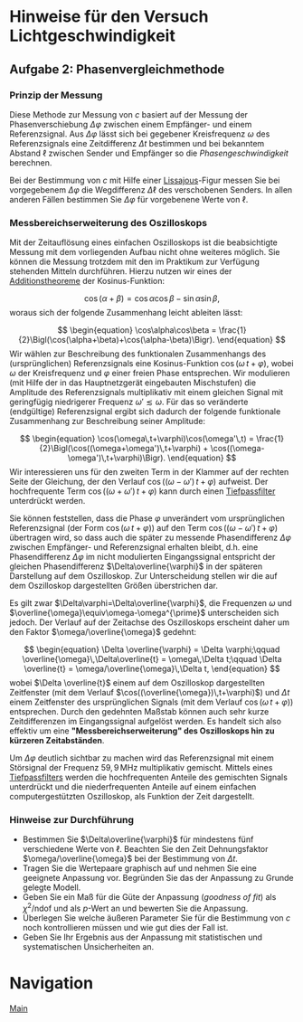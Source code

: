 # Hinweise für den Versuch Lichtgeschwindigkeit

## Aufgabe 2: Phasenvergleichmethode

### Prinzip der Messung

Diese Methode zur Messung von $c$ basiert auf der Messung der Phasenverschiebung $\Delta\varphi$ zwischen einem Empfänger- und einem Referenzsignal. Aus $\Delta\varphi$ lässt sich bei gegebener Kreisfrequenz $\omega$ des Referenzsignals eine Zeitdifferenz $\Delta t$ bestimmen und bei bekanntem Abstand $\ell$ zwischen Sender und Empfänger so die *Phasengeschwindigkeit* berechnen. 

Bei der Bestimmung von $c$ mit Hilfe einer [Lissajous](https://de.wikipedia.org/wiki/Lissajous-Figur)-Figur messen Sie bei vorgegebenem $\Delta\varphi$ die Wegdifferenz $\Delta\ell$ des verschobenen Senders. In allen anderen Fällen bestimmen Sie $\Delta\varphi$ für vorgebenene Werte von $\ell$.   

### Messbereichserweiterung des Oszilloskops

Mit der Zeitauflösung eines einfachen Oszilloskops ist die beabsichtigte Messung mit dem vorliegenden Aufbau nicht ohne weiteres möglich. Sie können die Messung trotzdem mit den im Praktikum zur Verfügung stehenden Mitteln durchführen. Hierzu nutzen wir eines der [Additionstheoreme](https://de.wikipedia.org/wiki/Formelsammlung_Trigonometrie#Produkte_der_Winkelfunktionen) der Kosinus-Funktion: 

$$
\begin{equation}
\cos(\alpha+\beta) = \cos\alpha\cos\beta - \sin\alpha\sin\beta,
\end{equation}
$$
woraus sich der folgende Zusammenhang leicht ableiten lässt: 

$$
\begin{equation}
\cos\alpha\cos\beta = \frac{1}{2}\Bigl(\cos(\alpha+\beta)+\cos(\alpha-\beta)\Bigr).
\end{equation}
$$
Wir wählen zur Beschreibung des funktionalen Zusammenhangs des (ursprünglichen) Referenzsignals eine Kosinus-Funktion $\cos(\omega\,t+\varphi)$, wobei $\omega$ der Kreisfrequenz und $\varphi$ einer freien Phase entsprechen. Wir modulieren (mit Hilfe der in das Hauptnetzgerät eingebauten Mischstufen) die Amplitude des Referenzsignals multiplikativ mit einem gleichen Signal mit geringfügig niedrigerer Frequenz $\omega'\lesssim\omega$. Für das so veränderte (endgültige) Referenzsignal ergibt sich dadurch der folgende funktionale Zusammenhang zur Beschreibung seiner Amplitude: 

$$
\begin{equation}
\cos(\omega\,t+\varphi)\cos(\omega'\,t) = \frac{1}{2}\Bigl(\cos((\omega+\omega')\,t+\varphi) + \cos((\omega-\omega')\,t+\varphi)\Bigr).
\end{equation}
$$
Wir interessieren uns für den zweiten Term in der Klammer auf der rechten Seite der Gleichung, der den Verlauf $\cos((\omega-\omega')\,t+\varphi)$ aufweist. Der hochfrequente Term $\cos((\omega+\omega')\,t+\varphi)$ kann durch einen [Tiefpassfilter](https://de.wikipedia.org/wiki/Tiefpass) unterdrückt werden. 

Sie können feststellen, dass die Phase $\varphi$ unverändert vom ursprünglichen Referenzsignal (der Form $\cos(\omega\,t+\varphi)$) auf den Term $\cos((\omega-\omega')\,t+\varphi)$ übertragen wird, so dass auch die später zu messende Phasendifferenz $\Delta\varphi$ zwischen Empfänger- und Referenzsignal erhalten bleibt, d.h. eine Phasendifferenz $\Delta\varphi$ im nicht modulierten Eingangssignal entspricht der gleichen Phasendifferenz $\Delta\overline{\varphi}$ in der späteren Darstellung auf dem Oszilloskop. Zur Unterscheidung stellen wir die auf dem Oszilloskop dargestellten Größen überstrichen dar. 

Es gilt zwar $\Delta\varphi=\Delta\overline{\varphi}$, die Frequenzen $\omega$ und $\overline{\omega}\equiv\omega-\omega^{\prime}$ unterscheiden sich jedoch. Der Verlauf auf der Zeitachse des Oszilloskops erscheint daher um den Faktor $\omega/\overline{\omega}$  gedehnt:

$$
\begin{equation}
\Delta \overline{\varphi} = \Delta \varphi;\qquad
\overline{\omega}\,\Delta\overline{t} = \omega\,\Delta t;\qquad
\Delta \overline{t} = \omega/\overline{\omega}\,\Delta t,
\end{equation}
$$
wobei $\Delta \overline{t}$ einem auf dem Oszilloskop dargestellten Zeitfenster (mit dem Verlauf $\cos((\overline{\omega})\,t+\varphi)$) und $\Delta t$ einem Zeitfenster des ursprünglichen Signals (mit dem Verlauf $\cos(\omega\,t+\varphi)$) entsprechen. Durch den gedehnten Maßstab können auch sehr kurze Zeitdifferenzen im Eingangssignal aufgelöst werden. Es handelt sich also effektiv um eine **"Messbereichserweiterung" des Oszilloskops hin zu kürzeren Zeitabständen**.

Um $\Delta\varphi$ deutlich sichtbar zu machen wird das Referenzsignal mit einem Störsignal der Frequenz $59,9\,\mathrm{MHz}$ multiplikativ gemischt. Mittels eines [Tiefpassfilters](https://de.wikipedia.org/wiki/Tiefpass) werden die hochfrequenten Anteile des gemischten Signals unterdrückt und die niederfrequenten Anteile auf einem einfachen computergestützten Oszilloskop, als Funktion der Zeit dargestellt.

### Hinweise zur Durchführung

- Bestimmen Sie $\Delta\overline{\varphi}$ für mindestens fünf verschiedene Werte von $\ell$. Beachten Sie den Zeit Dehnungsfaktor $\omega/\overline{\omega}$ bei der Bestimmung von $\Delta t$. 
- Tragen Sie die Wertepaare graphisch auf und nehmen Sie eine geeignete Anpassung vor. Begründen Sie das der Anpassung zu Grunde gelegte Modell.
- Geben Sie ein Maß für die Güte der Anpassung (*goodness of fit*) als $\chi^{2}/\mathrm{ndof}$ und als $p$-Wert an und bewerten Sie die Anpassung. 
- Überlegen Sie welche äußeren Parameter Sie für die Bestimmung von $c$ noch kontrollieren müssen und wie gut dies der Fall ist.
- Geben Sie Ihr Ergebnis aus der Anpassung mit statistischen und systematischen Unsicherheiten an.

# Navigation

[Main](https://git.scc.kit.edu/etp-lehre/p1-for-students/-/tree/main/Lichtgeschwindigkeit)

